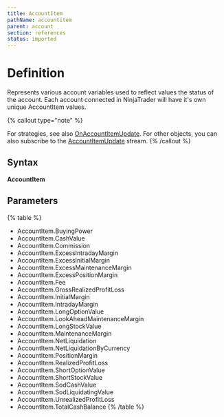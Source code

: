 ```yaml
---
title: AccountItem
pathName: accountitem
parent: account
section: references
status: imported
---
```


# Definition

Represents various account variables used to reflect values the status of the account. Each account connected in NinjaTrader will have it's own unique AccountItem values.

{% callout type="note" %}

For strategies, see also [OnAccountItemUpdate](onaccountitemupdate). For other objects, you can also subscribe to the [AccountItemUpdate](accountitemupdate) stream.
{% /callout %}

## Syntax

**AccountItem**

## Parameters

{% table %}

* AccountItem.BuyingPower
* AccountItem.CashValue
* AccountItem.Commission
* AccountItem.ExcessIntradayMargin
* AccountItem.ExcessInitialMargin
* AccountItem.ExcessMaintenanceMargin
* AccountItem.ExcessPositionMargin
* AccountItem.Fee
* AccountItem.GrossRealizedProfitLoss
* AccountItem.InitialMargin
* AccountItem.IntradayMargin
* AccountItem.LongOptionValue
* AccountItem.LookAheadMaintenanceMargin
* AccountItem.LongStockValue
* AccountItem.MaintenanceMargin
* AccountItem.NetLiquidation
* AccountItem.NetLiquidationByCurrency
* AccountItem.PositionMargin
* AccountItem.RealizedProfitLoss
* AccountItem.ShortOptionValue
* AccountItem.ShortStockValue
* AccountItem.SodCashValue
* AccountItem.SodLiquidatingValue
* AccountItem.UnrealizedProfitLoss
* AccountItem.TotalCashBalance
{% /table %}
